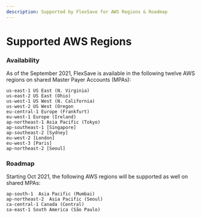 ```yaml
---
description: Supported by FlexSave for AWS Regions & Roadmap
---
```


# Supported AWS Regions

### Availability

As of the September 2021, FlexSave is available in the following twelve AWS regions on shared Master Payer Accounts \(MPAs\):

```text
us-east-1 US East (N. Virginia)
us-east-2 US East (Ohio)
us-west-1 US West (N. California)
us-west-2 US West (Oregon
eu-central-1 Europe (Frankfurt)
eu-west-1 Europe (Ireland)
ap-northeast-1 Asia Pacific (Tokyo)
ap-southeast-1 [Singapore]
ap-southeast-2 [Sydney]
eu-west-2 [London]
eu-west-3 [Paris]
ap-northeast-2 [Seoul]
```

### Roadmap

Starting Oct 2021, the following AWS regions will be supported as well on shared MPAs:

```text
ap-south-1  Asia Pacific (Mumbai)
ap-northeast-2  Asia Pacific (Seoul)
ca-central-1 Canada (Central)
sa-east-1 South America (São Paulo)
```

